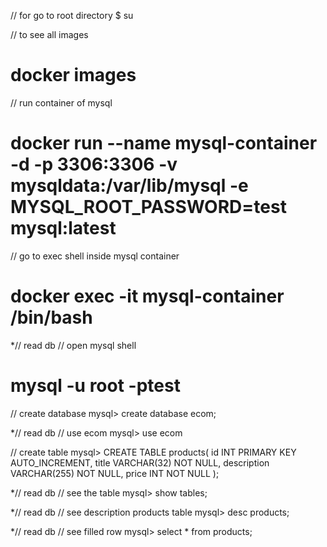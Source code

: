 
// for go to root directory
$ su

// to see all images
# docker images

// run container of mysql 
# docker run --name mysql-container -d -p 3306:3306 -v mysqldata:/var/lib/mysql -e MYSQL_ROOT_PASSWORD=test mysql:latest

// go to exec shell inside mysql container
# docker exec -it mysql-container /bin/bash

*// read db // open mysql shell
# mysql -u root -ptest

// create database
mysql> create database ecom;

*// read db // use ecom
mysql> use ecom

// create table
mysql> CREATE TABLE products(
    id INT PRIMARY KEY AUTO_INCREMENT,
    title VARCHAR(32) NOT NULL,
    description VARCHAR(255) NOT NULL,
    price INT NOT NULL
    );

*// read db // see the table
mysql> show tables;

*// read db // see description products table
mysql> desc products;

*// read db // see filled row
mysql> select * from products;



